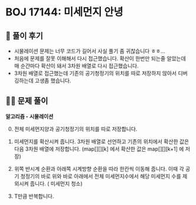 # BOJ 17144:  미세먼지 안녕

## 🌈 풀이 후기

- 시물레이션 문제는 너무 코드가 길어서 사실 풀기 좀 귀찮습니다 ㅎㅎ...
- 처음에 문제를 잘못 이해해서 다시 접근했습니다. 확산이 한번만 되는줄 알았는데 매 순간마다 확산이 돼서 3차원 배열로 다시 접근했습니다.
- 3차원 배열로 접근했는데 기존의 공기청정기의 위치를 따로 저장하지 않아서 디버깅하는데 고생좀 했습니다.

## 👩‍🏫 문제 풀이

**알고리즘 - 시물레이션**

0. 전체 미세먼지양과 공기청정기의 위치를 따로 저장합니다.

1. 미세먼지를 확산시켜 줍니다. 3차원 배열로 선언하고 기존의 위치에서 확산한 값은 다음 3차원 배열에 저장합니다. (map[][][k] 에서 확산한 값은 map[][][k+1] 에 저장)

2. 위쪽 반시계 순환과 아래쪽 시계방향 순환을 따라 한칸씩 이동해 줍니다. 이때 각 공기 청정기의 바로 위와 바로 아래에서 전체 미세먼지수에서 해당 미세먼지 수를 제외시켜 줍니다. ( 미세먼지 청소)

3. T만큼 반복합니다.
